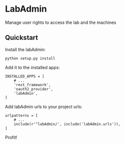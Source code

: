 # LabAdmin

Manage user rights to access the lab and the machines

## Quickstart

Install the labAdmin:

```
python setup.py install
```

Add it to the installed apps:

```
INSTALLED_APPS = [
    # ...
    'rest_framework',
    'oauth2_provider',
    'labAdmin',
]
```

Add labAdmin urls to your project urls:

```
urlpatterns = [
    # ...
    include(r'^labAdmin/', include('labAdmin.urls')),
]
```

Profit!
